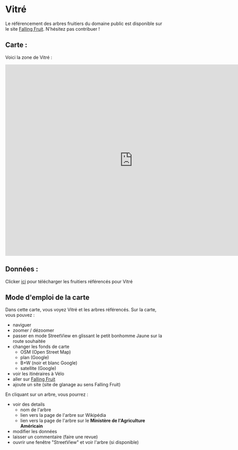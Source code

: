 # Vitré

Le référencement des arbres fruitiers du domaine public est disponible sur le site [Falling Fruit](https://fallingfruit.org/).
N'hésitez pas contribuer !

## Carte :

Voici la zone de Vitré :
 
<iframe src="https://fallingfruit.org/locations/embed?z=14&y=48.12329&x=-1.19663&m=true&t=roadmap&c=forager,freegan&l=false&locale=fr" width=800 height=600 scrolling="no" style="border:none;"></iframe>

## Données :

Clicker [ici](https://fallingfruit.org/locations/data.csv?muni=1&nelat=48.154617129460675&nelng=-1.0360436257019034&swlat=48.088152994012376&swlng=-1.3313011940612784&locale=fr) pour télécharger les fruitiers référencés pour Vitré

## Mode d'emploi de la carte

Dans cette carte, vous voyez Vitré et les arbres référencés.
Sur la carte, vous pouvez :

- naviguer
- zoomer / dézoomer
- passer en mode StreetView en glissant le petit bonhomme Jaune sur la route souhaitée
- changer les fonds de carte
    - OSM (Open Street Map)
    - plan (Google)
    - B+W (noir et blanc Google)
    - satellite (Google)
- voir les itinéraires à Vélo
- aller sur [Falling Fruit](https://fallingfruit.org/)
- ajoute un site (site de glanage au sens Falling Fruit)

En cliquant sur un arbre, vous pourrez :
- voir des details
    - nom de l'arbre
    - lien vers la page de l'arbre sur Wikipédia
    - lien vers la page de l'arbre sur le **Ministère de l'Agriculture Américain**
- modifier les données
- laisser un commentaire (faire une revue)
- ouvrir une fenêtre "StreetView" et voir l'arbre (si disponible) 
